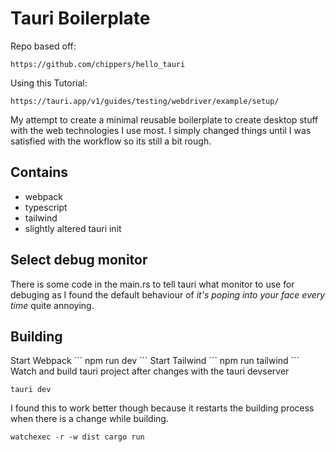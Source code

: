 # Tauri Boilerplate
Repo based off:
```
https://github.com/chippers/hello_tauri
```
Using this Tutorial:
```
https://tauri.app/v1/guides/testing/webdriver/example/setup/
```

My attempt to create a minimal reusable boilerplate to create desktop stuff
with the web technologies I use most. I simply changed things until I was satisfied with the workflow so its still a bit rough.

## Contains
* webpack
* typescript
* tailwind
* slightly altered tauri init

## Select debug monitor
There is some code in the main.rs to tell tauri what monitor to use for debuging
as I found the default behaviour of *it's poping into your face every
time* quite annoying.

## Building
Start Webpack
´´´
npm run dev
´´´
Start Tailwind
´´´
npm run tailwind
´´´
Watch and build tauri project after changes with the tauri devserver
```
tauri dev
```
I found this to work better though because it restarts the building process
when there is a change while building.
```
watchexec -r -w dist cargo run
```